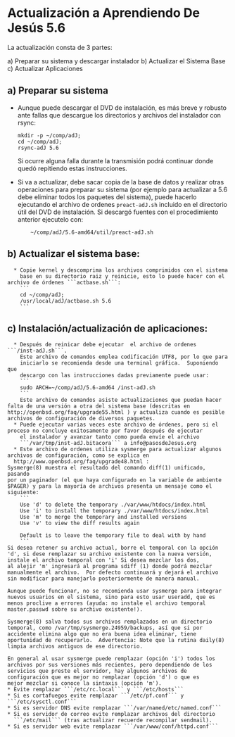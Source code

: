 Actualización a Aprendiendo De Jesús 5.6
========================================

La actualización consta de 3 partes:

a) Preparar su sistema y descargar instalador
b) Actualizar el Sistema Base
c) Actualizar Aplicaciones 


a) Preparar su sistema
----------------------

* Aunque puede descargar el DVD de instalación, es más breve y robusto ante fallas que descargue los directorios y archivos del instalador con rsync:
	```	
	mkdir -p ~/comp/adJ;
	cd ~/comp/adJ;
	rsync-adJ 5.6
	```

  Si ocurre alguna falla durante la transmisión podrá continuar donde
  quedó repitiendo estas instrucciones.
* Si va a actualizar, debe sacar copia de la base de datos y realizar
  otras operaciones para preparar su sistema (por ejemplo para
  actualizar a 5.6 debe eliminar todos los paquetes del sistema), 
  puede hacerlo ejecutando el archivo de ordenes ```preact-adJ.sh```
  incluido en el directorio útil del DVD de instalación.
  Si descargó fuentes con el procedimiento anterior ejecutelo con:
	```
       	~/comp/adJ/5.6-amd64/util/preact-adJ.sh
	```

b) Actualizar el sistema base:
------------------------------
      * Copie kernel y descomprima los archivos comprimidos con el sistema 
        base en su directorio raiz y reinicie, esto lo puede hacer con el 
	archivo de órdenes ```actbase.sh```:
		```
		cd ~/comp/adJ; 
		/usr/local/adJ/actbase.sh 5.6
		```

c) Instalación/actualización de aplicaciones:
-----------------------------------------------------
      * Después de reinicar debe ejecutar  el archivo de ordenes 
	```/inst-adJ.sh```.
        Este archivo de comandos emplea codificación UTF8, por lo que para 
        iniciarlo se recomienda desde una terminal gráfica.  Suponiendo que 
        descargo con las instrucciones dadas previamente puede usar:
		```
		sudo ARCH=~/comp/adJ/5.6-amd64 /inst-adJ.sh
		```
        Este archivo de comandos asiste actualizaciones que puedan hacer 
	falta de una versión a otra del sistema base (descritas en
	http://openbsd.org/faq/upgrade55.html ) y actualiza cuando es posible
	archivos de configuración de diversos paquetes.
      * Puede ejecutar varias veces este archivo de órdenes, pero si el 
	proceso no concluye exitosamente por favor después de ejecutar
        el instalador y avanzar tanto como pueda envíe el archivo
        ```/var/tmp/inst-adJ.bitacora``` a info@pasosdeJesus.org
      * Este archivo de ordenes utiliza sysmerge para actualizar algunos 
	archivos de configuración, como se explica en 
 	  http://www.openbsd.org/faq/upgrade48.html :
	Sysmerge(8) muestra el resultado del comando diff(1) unificado, pasando
	por un paginador (el que haya configurado en la variable de ambiente 
	$PAGER) y para la mayoría de archivos presenta un mensaje como el 
	siguiente:
		```	
		Use 'd' to delete the temporary ./var/www/htdocs/index.html
		Use 'i' to install the temporary ./var/www/htdocs/index.html
		Use 'm' to merge the temporary and installed versions
		Use 'v' to view the diff results again
	
		Default is to leave the temporary file to deal with by hand
		```	
	Si desea retener su archivo actual, borre el temporal con la opción 
	'd', si dese remplazar su archivo existente con la nueva versión, 
	instale el archivo temporal con 'i' Si desea mezclar los dos, 
	al alejir 'm' ingresará al programa sdiff (1) donde podrá mezclar 
	manualmente el archivo.  Por defecto continuará y dejará el archivo 
	sin modificar para manejarlo posteriormente de manera manual.
	
	Aunque puede funcionar, no se recomienda usar sysmerge para integrar
	nuevos usuarios en el sistema, sino para esto usar useradd, que es 
	menos proclive a errores (ayuda: no instale el archivo temporal 
	master.passwd sobre su archivo existente!).
	
	Sysmerge(8) salva todos sus archivos remplazados en un directorio 
	temporal, como /var/tmp/sysmerge.24959/backups, así que si por 
	accidente elimina algo que no era buena idea eliminar, tiene 
	oportunidad de recuperarlo.  Advertencia: Note que la rutina daily(8)
	limpia archivos antiguos de ese directorio.
	
	En general al usar sysmerge puede remplazar (opción 'i') todos los 
	archivos por sus versiones más recientes, pero dependiendo de los 
	servicios que preste el servidor, hay algunos archivos de 
	configuración que es mejor no remplazar (opción 'd') o que es      
	mejor mezclar si conoce la sintaxis (opción 'm').
	* Evite remplazar ```/etc/rc.local``` y ```/etc/hosts```
	* Si es cortafuegos evite remplazar ```/etc/pf.conf``` y ```/etc/sysctl.conf```
	* Si es servidor DNS evite remplazar ```/var/named/etc/named.conf```
	* Si es servidor de correo evite remplazar archivos del directorio 
	  ```/etc/mail``` (tras actualizar recuerde recompilar sendmail).
	* Si es servidor web evite remplazar ```/var/www/conf/httpd.conf```
	

